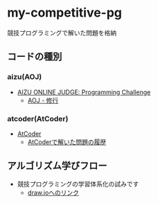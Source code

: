 # my-competitive-pg

競技プログラミングで解いた問題を格納

## コードの種別

### aizu(AOJ)

* [AIZU ONLINE JUDGE: Programming Challenge](http://judge.u-aizu.ac.jp/onlinejudge/)
    * [AOJ - 修行](http://shugyo.hadrori.jp/aoj?user_id=hiroyuking)

### atcoder(AtCoder)

* [AtCoder](https://atcoder.jp/)  
    * [AtCoderで解いた問題の履歴](http://kenkoooo.com/atcoder/?name=hiroyuking&rivals=&kind=index)

## アルゴリズム学びフロー

* 競技プログラミングの学習体系化の試みです
    * [draw.ioへのリンク](https://www.draw.io/?lightbox=1&highlight=0000ff&edit=_blank&layers=1&nav=1&title=Algorithm_Hierarchy.xml#Uhttps%3A%2F%2Fraw.githubusercontent.com%2FHiroyuki-Nagata%2Fmy-competitive-pg%2Fmaster%2FAlgorithm_Hierarchy.xml)
